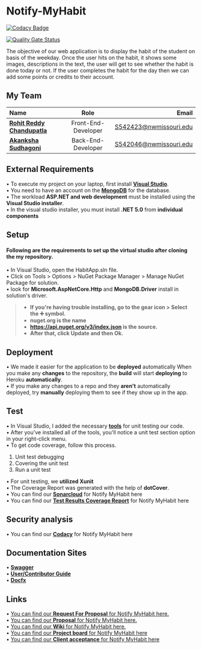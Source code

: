 # Notify-MyHabit

[![Codacy Badge](https://app.codacy.com/project/badge/Grade/587d5feaf1184cd2a82029895f7d6d2a)](https://www.codacy.com/gh/AkankshaSudhagoni/notify-myhabit/dashboard?utm_source=github.com&amp;utm_medium=referral&amp;utm_content=AkankshaSudhagoni/notify-myhabit&amp;utm_campaign=Badge_Grade)

[![Quality Gate Status](https://sonarcloud.io/api/project_badges/measure?project=AkankshaSudhagoni_notify-myhabit&metric=alert_status)](https://sonarcloud.io/summary/new_code?id=AkankshaSudhagoni_notify-myhabit)

The objective of our web application is to display the habit of the student on basis of the weekday. Once the user hits on the habit, it shows some images, descriptions in the text, the user will get to see whether the habit is done today or not. If the user completes the habit for the day then we can add some points or credits to their account.

## My Team 

|  Name     | Role | Email     |
| :---        |    :----:   |          ---: |
| [**Rohit Reddy Chandupatla**](https://github.com/RohitChandupatla)      | Front-End-Developer       | S542423@nwmissouri.edu   |
| [**Akanksha Sudhagoni**](https://github.com/AkankshaSudhagoni)   | Back-End-Developer        | S542046@nwmissouri.edu      |

## External Requirements
• To execute my project on your laptop, first install **[Visual Studio](https://visualstudio.microsoft.com/)**. </br>
• You need to have an account on the **[MongoDB](https://www.mongodb.com/)** for the database. </br>
• The workload **ASP.NET and web development** must be installed using the **Visual Studio installer**. </br>
• In the visual studio installer, you must install **.NET 5.0** from **individual components** </br>

## Setup
#### Following are the requirements to set up the virtual studio after cloning the my repository.

• In Visual Studio, open the HabitApp.sln file.</br>
• Click on Tools > Options > NuGet Package Manager > Manage NuGet Package for solution. </br>
• look for **Microsoft.AspNetCore.Http** and **MongoDB.Driver** install in solution's driver.</br>
> - **If you're having trouble installing, go to the gear icon > Select the ➕ symbol.** </br>
> - **nuget.org is the name** </br>
> - **https://api.nuget.org/v3/index.json is the source.** </br>
> - **After that, click Update and then Ok. </br>**

## Deployment

• We made it easier for the application to be **deployed** automatically When you make any **changes** to the repository, the **build** will start **deploying** to Heroku **automatically**. </br>
• If you make any changes to a repo and they **aren't** automatically deployed, try **manually** deploying them to see if they show up in the app.

## Test
• In Visual Studio, I added the necessary **[tools](https://github.com/RohitChandupatla/proposal-notify-myhabit/blob/main/studiotools.md)** for unit testing our code.</br>
• After you've installed all of the tools, you'll notice a unit test section option in your right-click menu.</br>
• To get code coverage, follow this process.</br>
  
  1. Unit test debugging </br>
  2. Covering the unit test</br>
  3. Run a unit test</br>
 
 
• For unit testing, we **utilized Xunit** </br>
• The Coverage Report was generated with the help of **dotCover**. </br>
• You can find our **[Sonarcloud](https://sonarcloud.io/summary/new_code?id=AkankshaSudhagoni_notify-myhabit)** for Notify MyHabit here </br>
• You can find our **[Test Results Coverage Report](https://akankshasudhagoni.github.io/notify-myhabit/TestResults.html)** for Notify MyHabit here



## Security analysis
• You can find our **[Codacy](https://app.codacy.com/gh/AkankshaSudhagoni/notify-myhabit/dashboard?branch=main)** for Notify MyHabit here </br>

## Documentation Sites
 
• **[Swagger](https://akankshasudhagoni.github.io/swagger-notifymyapp/)** </br>
• **[User/Contributor Guide](https://rohitchandupatla.github.io/notify-myhabit-doc/)** </br>
• **[Docfx](https://rohitchandupatla.github.io/notify-myhabit-docfx/)** </br>

## Links 

• [You can find our **Request For Proposal** for Notify MyHabit here.](https://github.com/NaveenTanuku/HabitRemainder/blob/main/rfp.md) </br>
• [You can find our **Proposal** for Notify MyHabit here.](https://github.com/RohitChandupatla/proposal-notify-myhabit/blob/main/Proposal.md)</br>
• [You can find our **Wiki** for Notify MyHabit here.](https://github.com/AkankshaSudhagoni/Notify-MyHabit/wiki)</br>
• [You can find our **Project board** for Notify MyHabit here](https://github.com/AkankshaSudhagoni/Notify-MyHabit/projects/2) </br>
• [You can find our **Client acceptance** for Notify MyHabit here](https://github.com/NaveenTanuku/HabitRemainder/blob/main/client_Acceptance.md)<br>


